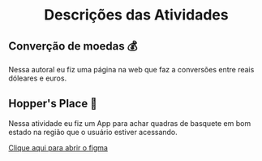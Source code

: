 <h1 align="center">
   Descrições das Atividades 
</h1>
<h2>Converção de moedas 💰</h2>
<p>Nessa autoral eu fiz uma página na web que faz a conversões entre reais dóleares e euros.
</p>

<h2>Hopper's Place 🏀</h2>
<p>Nessa atividade eu fiz um App para achar quadras de basquete em bom estado na região que o usuário estiver acessando.</p>
<a href="https://www.figma.com/proto/XkcVZamuLEUBcS1ing4g8f/Hopper's-Place?type=design&node-id=2-2&scaling=scale-down&page-id=0%3A1&starting-point-node-id=313%3A145">Clique aqui para abrir o figma</a>
  
